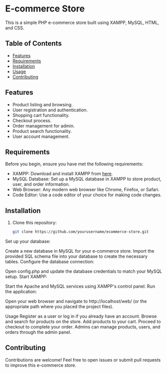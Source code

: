 # E-commerce Store

This is a simple PHP e-commerce store built using XAMPP, MySQL, HTML, and CSS.

## Table of Contents

- [Features](#features)
- [Requirements](#requirements)
- [Installation](#installation)
- [Usage](#usage)
- [Contributing](#contributing)

## Features

- Product listing and browsing.
- User registration and authentication.
- Shopping cart functionality.
- Checkout process.
- Order management for admin.
- Product search functionality.
- User account management.

## Requirements

Before you begin, ensure you have met the following requirements:

- XAMPP: Download and install XAMPP from [here](https://www.apachefriends.org/index.html).
- MySQL Database: Set up a MySQL database in XAMPP to store product, user, and order information.
- Web Browser: Any modern web browser like Chrome, Firefox, or Safari.
- Code Editor: Use a code editor of your choice for making code changes.

## Installation

1. Clone this repository:

   ```bash
   git clone https://github.com/yourusername/ecommerce-store.git
Set up your database:

Create a new database in MySQL for your e-commerce store.
Import the provided SQL schema file into your database to create the necessary tables.
Configure the database connection:

Open config.php and update the database credentials to match your MySQL setup.
Start XAMPP:

Start the Apache and MySQL services using XAMPP's control panel.
Run the application:

Open your web browser and navigate to http://localhost/web/ (or the appropriate path where you placed the project files).

Usage
Register as a user or log in if you already have an account.
Browse and search for products on the store.
Add products to your cart.
Proceed to checkout to complete your order.
Admins can manage products, users, and orders through the admin panel.

## Contributing
Contributions are welcome! Feel free to open issues or submit pull requests to improve this e-commerce store.

